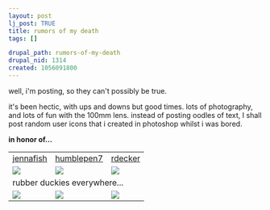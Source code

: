 ```yaml
--- 
layout: post
lj_post: TRUE
title: rumors of my death
tags: []

drupal_path: rumors-of-my-death
drupal_nid: 1314
created: 1056091800
---
```

well, i'm posting, so they can't possibly be true.

it's been hectic, with ups and downs but good times. lots of photography, and lots of fun with the 100mm lens. instead of posting oodles of text, I shall post random user icons that i created in photoshop whilst i was bored.

<b>in honor of...</b>
<table border=0 cellspacing=5>
<tr>
<td><a href="http://jennafish.livejournal.com">jennafish</a></td>
<td><a href="http://humblepen7.livejournal.com">humblepen7</a></td>
<td><a href="http://rdecker.livejournal.com">rdecker</a></td>
</tr>
<td><img src="/files/lj-photos/lj_ketchup.jpg" border=0></td>
<td><img src="/files/lj-photos/lj_pen.jpg" border=0></td>
<td><img src="/files/lj-photos/lj_scrabble.jpg" border=0></td>
</tr>
<tr>
<td colspan=3>rubber duckies everywhere...</td>
</tr>
<tr>
<td><img src="/files/lj-photos/lj_squeaky.jpg" border=0></td>
<td><img src="/files/lj-photos/lj_squeaky_3.jpg" border=0></td>
<td><img src="/files/lj-photos/lj_squeaky_2.jpg" border=0></td>
</tr>
</table>
